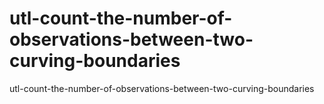 # utl-count-the-number-of-observations-between-two-curving-boundaries
utl-count-the-number-of-observations-between-two-curving-boundaries

